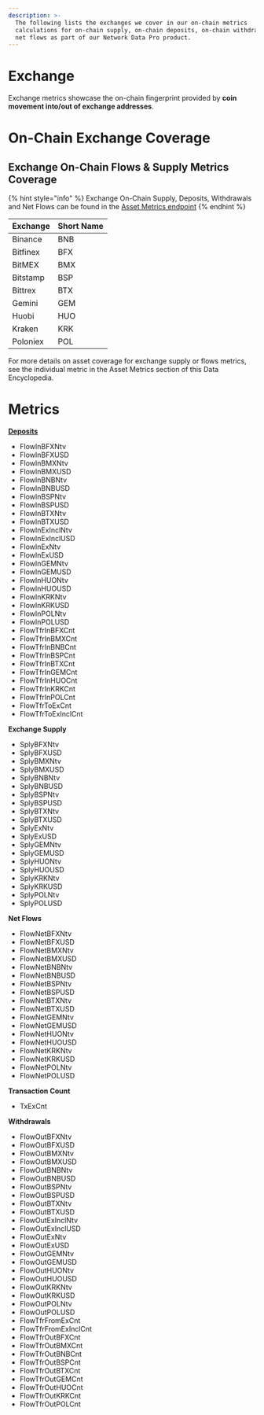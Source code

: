 ```yaml
---
description: >-
  The following lists the exchanges we cover in our on-chain metrics
  calculations for on-chain supply, on-chain deposits, on-chain withdrawals, and
  net flows as part of our Network Data Pro product.
---
```

# Exchange

Exchange metrics showcase the on-chain fingerprint provided by **coin movement into/out of exchange addresses**. &#x20;

# On-Chain Exchange Coverage

## Exchange On-Chain Flows & Supply Metrics Coverage

{% hint style="info" %}
Exchange On-Chain Supply, Deposits, Withdrawals and Net Flows can be found in the [Asset Metrics endpoint](https://docs.coinmetrics.io/api/v4#operation/getTimeseriesAssetMetrics)
{% endhint %}

| Exchange | Short Name |
| -------- | ---------- |
| Binance  | BNB        |
| Bitfinex | BFX        |
| BitMEX   | BMX        |
| Bitstamp | BSP        |
| Bittrex  | BTX        |
| Gemini   | GEM        |
| Huobi    | HUO        |
| Kraken   | KRK        |
| Poloniex | POL        |

For more details on asset coverage for exchange supply or flows metrics, see the individual metric in the Asset Metrics section of this Data Encyclopedia.


# Metrics

[**Deposits**](deposits.md)
* FlowInBFXNtv
* FlowInBFXUSD
* FlowInBMXNtv
* FlowInBMXUSD
* FlowInBNBNtv
* FlowInBNBUSD
* FlowInBSPNtv
* FlowInBSPUSD
* FlowInBTXNtv
* FlowInBTXUSD
* FlowInExInclNtv
* FlowInExInclUSD
* FlowInExNtv
* FlowInExUSD
* FlowInGEMNtv
* FlowInGEMUSD
* FlowInHUONtv
* FlowInHUOUSD
* FlowInKRKNtv
* FlowInKRKUSD
* FlowInPOLNtv
* FlowInPOLUSD
* FlowTfrInBFXCnt
* FlowTfrInBMXCnt
* FlowTfrInBNBCnt
* FlowTfrInBSPCnt
* FlowTfrInBTXCnt
* FlowTfrInGEMCnt
* FlowTfrInHUOCnt
* FlowTfrInKRKCnt
* FlowTfrInPOLCnt
* FlowTfrToExCnt
* FlowTfrToExInclCnt

**Exchange Supply**
* SplyBFXNtv
* SplyBFXUSD
* SplyBMXNtv
* SplyBMXUSD
* SplyBNBNtv
* SplyBNBUSD
* SplyBSPNtv
* SplyBSPUSD
* SplyBTXNtv
* SplyBTXUSD
* SplyExNtv
* SplyExUSD
* SplyGEMNtv
* SplyGEMUSD
* SplyHUONtv
* SplyHUOUSD
* SplyKRKNtv
* SplyKRKUSD
* SplyPOLNtv
* SplyPOLUSD

**Net Flows**
* FlowNetBFXNtv
* FlowNetBFXUSD
* FlowNetBMXNtv
* FlowNetBMXUSD
* FlowNetBNBNtv
* FlowNetBNBUSD
* FlowNetBSPNtv
* FlowNetBSPUSD
* FlowNetBTXNtv
* FlowNetBTXUSD
* FlowNetGEMNtv
* FlowNetGEMUSD
* FlowNetHUONtv
* FlowNetHUOUSD
* FlowNetKRKNtv
* FlowNetKRKUSD
* FlowNetPOLNtv
* FlowNetPOLUSD

**Transaction Count**
* TxExCnt

**Withdrawals**
* FlowOutBFXNtv
* FlowOutBFXUSD
* FlowOutBMXNtv
* FlowOutBMXUSD
* FlowOutBNBNtv
* FlowOutBNBUSD
* FlowOutBSPNtv
* FlowOutBSPUSD
* FlowOutBTXNtv
* FlowOutBTXUSD
* FlowOutExInclNtv
* FlowOutExInclUSD
* FlowOutExNtv
* FlowOutExUSD
* FlowOutGEMNtv
* FlowOutGEMUSD
* FlowOutHUONtv
* FlowOutHUOUSD
* FlowOutKRKNtv
* FlowOutKRKUSD
* FlowOutPOLNtv
* FlowOutPOLUSD
* FlowTfrFromExCnt
* FlowTfrFromExInclCnt
* FlowTfrOutBFXCnt
* FlowTfrOutBMXCnt
* FlowTfrOutBNBCnt
* FlowTfrOutBSPCnt
* FlowTfrOutBTXCnt
* FlowTfrOutGEMCnt
* FlowTfrOutHUOCnt
* FlowTfrOutKRKCnt
* FlowTfrOutPOLCnt